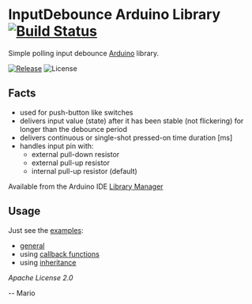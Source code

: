 # InputDebounce Arduino Library [![Build Status](https://travis-ci.org/Mokolea/InputDebounce.svg)](https://travis-ci.org/Mokolea/InputDebounce)

Simple polling input debounce [Arduino](https://www.arduino.cc/) library.

[![Release](https://img.shields.io/github/release/Mokolea/InputDebounce.svg)](https://github.com/Mokolea/InputDebounce/releases)
![License](https://img.shields.io/github/license/Mokolea/InputDebounce.svg)

## Facts
 - used for push-button like switches
 - delivers input value (state) after it has been stable (not flickering) for longer than the debounce period
 - delivers continuous or single-shot pressed-on time duration [ms]
 - handles input pin with:
    - external pull-down resistor
    - external pull-up resistor
    - internal pull-up resistor (default)

Available from the Arduino IDE [Library Manager](https://www.arduino.cc/en/Guide/Libraries)

## Usage
Just see the [examples](examples):
 - [general](examples/Test_InputDebounce/Test_InputDebounce.ino)
 - using [callback functions](examples/Test_InputDebounce_Callbacks/Test_InputDebounce_Callbacks.ino)
 - using [inheritance](examples/Test_InputDebounce_Inheritance/Test_InputDebounce_Inheritance.ino)

*Apache License 2.0*

-- Mario
